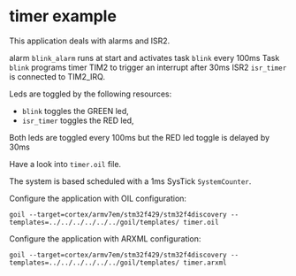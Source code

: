 # timer example

This application deals with alarms and ISR2.

alarm `blink_alarm` runs at start and activates task `blink` every 100ms
Task `blink` programs timer TIM2 to trigger an interrupt after 30ms
ISR2 `isr_timer` is connected to TIM2_IRQ.

Leds are toggled by the following resources:
* `blink` toggles the GREEN led,
* `isr_timer` toggles the RED led,

Both leds are toggled every 100ms but the RED led toggle is delayed by 30ms

Have a look into `timer.oil` file.

The system is based scheduled with a 1ms SysTick `SystemCounter`.

Configure the application with OIL configuration:

```
goil --target=cortex/armv7em/stm32f429/stm32f4discovery --templates=../../../../../../goil/templates/ timer.oil
```

Configure the application with ARXML configuration:

```
goil --target=cortex/armv7em/stm32f429/stm32f4discovery --templates=../../../../../../goil/templates/ timer.arxml
```
